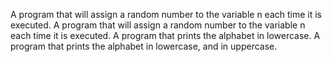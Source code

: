 A program that will assign a random number to the variable n each time it is executed.
A program that will assign a random number to the variable n each time it is executed.
A program that prints the alphabet in lowercase.
A program that prints the alphabet in lowercase, and in uppercase.
